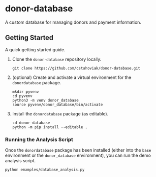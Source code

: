 # donor-database
A custom database for managing donors and payment information.

## Getting Started
A quick getting started guide.

1. Clone the `donor-database` repository locally.
    ```
    git clone https://github.com/cstahoviak/donor-database.git
    ```

2. (optional) Create and activate a virtual environment for the `donordatabase` 
package.
    ```
    mkdir pyvenv
    cd pyvenv
    python3 -m venv donor_database
    source pyvenv/donor_database/bin/activate 
    ```
   
3. Install the `donordatabase` package (as editable).
    ```
    cd donor-database
    python -m pip install --editable .
    ```
   
### Running the Analysis Script
Once the `donordatabase` package has been installed (either into the `base` 
environment or the `donor_database` environment), you can run the demo 
analysis script.
```
python emamples/database_analysis.py
```


